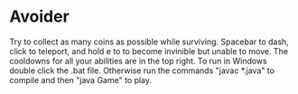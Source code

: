 # Avoider
Try to collect as many coins as possible while surviving.
Spacebar to dash, click to teleport, and hold e to to become invinible but unable to move.
The cooldowns for all your abilities are in the top right.
To run in Windows double click the .bat file.
Otherwise run the commands "javac \*.java" to compile and then "java Game" to play.
